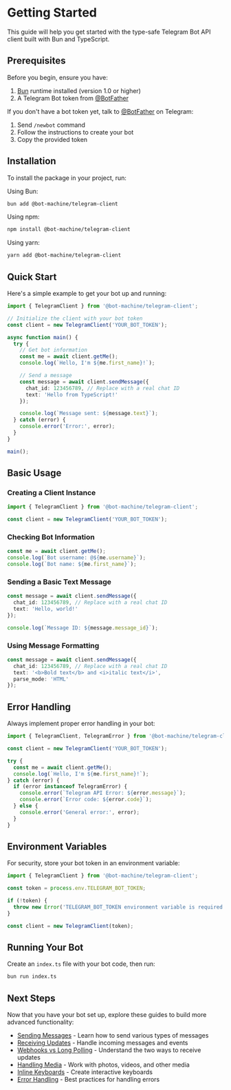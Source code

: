 # Getting Started

This guide will help you get started with the type-safe Telegram Bot API client built with Bun and TypeScript.

## Prerequisites

Before you begin, ensure you have:

1. [Bun](https://bun.sh/) runtime installed (version 1.0 or higher)
2. A Telegram Bot token from [@BotFather](https://t.me/BotFather)

If you don't have a bot token yet, talk to [@BotFather](https://t.me/BotFather) on Telegram:
1. Send `/newbot` command
2. Follow the instructions to create your bot
3. Copy the provided token

## Installation

To install the package in your project, run:

Using Bun:
```bash
bun add @bot-machine/telegram-client
```

Using npm:
```bash
npm install @bot-machine/telegram-client
```

Using yarn:
```bash
yarn add @bot-machine/telegram-client
```

## Quick Start

Here's a simple example to get your bot up and running:

```typescript
import { TelegramClient } from '@bot-machine/telegram-client';

// Initialize the client with your bot token
const client = new TelegramClient('YOUR_BOT_TOKEN');

async function main() {
  try {
    // Get bot information
    const me = await client.getMe();
    console.log(`Hello, I'm ${me.first_name}!`);

    // Send a message
    const message = await client.sendMessage({
      chat_id: 123456789, // Replace with a real chat ID
      text: 'Hello from TypeScript!'
    });

    console.log(`Message sent: ${message.text}`);
  } catch (error) {
    console.error('Error:', error);
  }
}

main();
```

## Basic Usage

### Creating a Client Instance

```typescript
import { TelegramClient } from '@bot-machine/telegram-client';

const client = new TelegramClient('YOUR_BOT_TOKEN');
```

### Checking Bot Information

```typescript
const me = await client.getMe();
console.log(`Bot username: @${me.username}`);
console.log(`Bot name: ${me.first_name}`);
```

### Sending a Basic Text Message

```typescript
const message = await client.sendMessage({
  chat_id: 123456789, // Replace with a real chat ID
  text: 'Hello, world!'
});

console.log(`Message ID: ${message.message_id}`);
```

### Using Message Formatting

```typescript
const message = await client.sendMessage({
  chat_id: 123456789, // Replace with a real chat ID
  text: '<b>Bold text</b> and <i>italic text</i>',
  parse_mode: 'HTML'
});
```

## Error Handling

Always implement proper error handling in your bot:

```typescript
import { TelegramClient, TelegramError } from '@bot-machine/telegram-client';

const client = new TelegramClient('YOUR_BOT_TOKEN');

try {
  const me = await client.getMe();
  console.log(`Hello, I'm ${me.first_name}!`);
} catch (error) {
  if (error instanceof TelegramError) {
    console.error(`Telegram API Error: ${error.message}`);
    console.error(`Error code: ${error.code}`);
  } else {
    console.error('General error:', error);
  }
}
```

## Environment Variables

For security, store your bot token in an environment variable:

```typescript
import { TelegramClient } from '@bot-machine/telegram-client';

const token = process.env.TELEGRAM_BOT_TOKEN;

if (!token) {
  throw new Error('TELEGRAM_BOT_TOKEN environment variable is required');
}

const client = new TelegramClient(token);
```

## Running Your Bot

Create an `index.ts` file with your bot code, then run:

```bash
bun run index.ts
```

## Next Steps

Now that you have your bot set up, explore these guides to build more advanced functionality:

- [Sending Messages](../guides/sending-messages.md) - Learn how to send various types of messages
- [Receiving Updates](../guides/receiving-updates.md) - Handle incoming messages and events
- [Webhooks vs Long Polling](../guides/webhooks-vs-long-polling.md) - Understand the two ways to receive updates
- [Handling Media](../guides/handling-media.md) - Work with photos, videos, and other media
- [Inline Keyboards](../guides/inline-keyboards.md) - Create interactive keyboards
- [Error Handling](../guides/error-handling.md) - Best practices for handling errors